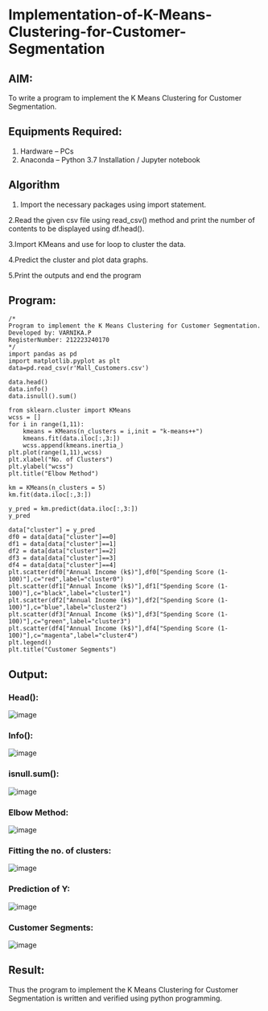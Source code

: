 # Implementation-of-K-Means-Clustering-for-Customer-Segmentation

## AIM:
To write a program to implement the K Means Clustering for Customer Segmentation.

## Equipments Required:
1. Hardware – PCs
2. Anaconda – Python 3.7 Installation / Jupyter notebook

## Algorithm

1. Import the necessary packages using import statement.

2.Read the given csv file using read_csv() method and print the number of contents to be displayed using df.head().

3.Import KMeans and use for loop to cluster the data.

4.Predict the cluster and plot data graphs.

5.Print the outputs and end the program


## Program:
```
/*
Program to implement the K Means Clustering for Customer Segmentation.
Developed by: VARNIKA.P
RegisterNumber: 212223240170 
*/
import pandas as pd
import matplotlib.pyplot as plt
data=pd.read_csv(r'Mall_Customers.csv')

data.head()
data.info()
data.isnull().sum()

from sklearn.cluster import KMeans
wcss = []
for i in range(1,11):
    kmeans = KMeans(n_clusters = i,init = "k-means++")
    kmeans.fit(data.iloc[:,3:])
    wcss.append(kmeans.inertia_)
plt.plot(range(1,11),wcss)
plt.xlabel("No. of Clusters")
plt.ylabel("wcss")
plt.title("Elbow Method")

km = KMeans(n_clusters = 5)
km.fit(data.iloc[:,3:])

y_pred = km.predict(data.iloc[:,3:])
y_pred

data["cluster"] = y_pred
df0 = data[data["cluster"]==0]
df1 = data[data["cluster"]==1]
df2 = data[data["cluster"]==2]
df3 = data[data["cluster"]==3]
df4 = data[data["cluster"]==4]
plt.scatter(df0["Annual Income (k$)"],df0["Spending Score (1-100)"],c="red",label="cluster0")
plt.scatter(df1["Annual Income (k$)"],df1["Spending Score (1-100)"],c="black",label="cluster1")
plt.scatter(df2["Annual Income (k$)"],df2["Spending Score (1-100)"],c="blue",label="cluster2")
plt.scatter(df3["Annual Income (k$)"],df3["Spending Score (1-100)"],c="green",label="cluster3")
plt.scatter(df4["Annual Income (k$)"],df4["Spending Score (1-100)"],c="magenta",label="cluster4")
plt.legend()
plt.title("Customer Segments")
```

## Output:
### Head():
![image](https://github.com/23008344/Implementation-of-K-Means-Clustering-for-Customer-Segmentation/assets/145742655/a3c39d82-2b6b-4987-85c2-c0eb0ce7d889)

### Info():
![image](https://github.com/23008344/Implementation-of-K-Means-Clustering-for-Customer-Segmentation/assets/145742655/a2a12e8e-6199-4449-a4ad-fee572d4a9df)

### isnull.sum():
![image](https://github.com/23008344/Implementation-of-K-Means-Clustering-for-Customer-Segmentation/assets/145742655/a95cd78f-ca0e-4c0c-88cd-a04999582215)

### Elbow Method:
![image](https://github.com/23008344/Implementation-of-K-Means-Clustering-for-Customer-Segmentation/assets/145742655/95db45d4-7719-4339-924c-db8c00ba7de5)

### Fitting the no. of clusters:
![image](https://github.com/23008344/Implementation-of-K-Means-Clustering-for-Customer-Segmentation/assets/145742655/f4cbdac9-e169-4a11-a191-1e62477e9678)

### Prediction of Y:
![image](https://github.com/23008344/Implementation-of-K-Means-Clustering-for-Customer-Segmentation/assets/145742655/90211d46-6bc0-4aa8-a917-38e68d95857c)

### Customer Segments:
![image](https://github.com/23008344/Implementation-of-K-Means-Clustering-for-Customer-Segmentation/assets/145742655/ab87b4bb-efe4-4bba-9aa7-0353444b7b84)


## Result:
Thus the program to implement the K Means Clustering for Customer Segmentation is written and verified using python programming.
